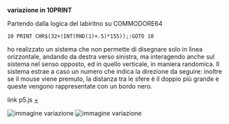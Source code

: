 **variazione in 10PRINT**

Partendo dalla logica del labiritno su COMMODORE64  

`10 PRINT CHR$(32+(INT(RND(1)+.5)*155));:GOTO 10` 

ho realizzato un sistema che non permette di disegnare solo in linea orizzontale, andando da destra verso sinistra, ma interagendo anche sul sistema nel senso opposto, ed in quello verticale, in maniera randomica.
Il sistema estrae a caso un numero che indica la direzione da seguire: inoltre se il mouse viene premuto, la distanza tra le sfere è il doppio più grande e queste vengono rappresentate con un bordo nero.


link p5.js [+](https://editor.p5js.org/peterbaru/full/apm6Jst7K)


![immagine variazione](https://raw.githubusercontent.com/peterbaru/archive/master/peterbaru/Variazioni10PRINT/variazione2/img/img1.png)
![immagine variazione](https://raw.githubusercontent.com/peterbaru/archive/master/peterbaru/Variazioni10PRINT/variazione2/img/img2.png)
